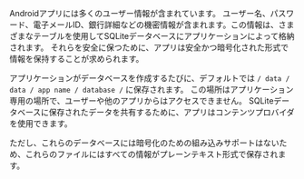 
Androidアプリには多くのユーザー情報が含まれています。
ユーザー名、パスワード、電子メールID、銀行詳細などの機密情報が含まれます。この情報は、さまざまなテーブルを使用してSQLiteデータベースにアプリケーションによって格納されます。
それらを安全に保つために、アプリは安全かつ暗号化された形式で情報を保持することが求められます。

アプリケーションがデータベースを作成するたびに、デフォルトでは 
`/ data / data / app name / database /`  に保存されます。
この場所はアプリケーション専用の場所で、ユーザーや他のアプリからはアクセスできません。 SQLiteデータベースに保存されたデータを共有するために、アプリはコンテンツプロバイダを使用できます。

ただし、これらのデータベースには暗号化のための組み込みサポートはないため、これらのファイルにはすべての情報がプレーンテキスト形式で保存されます。
